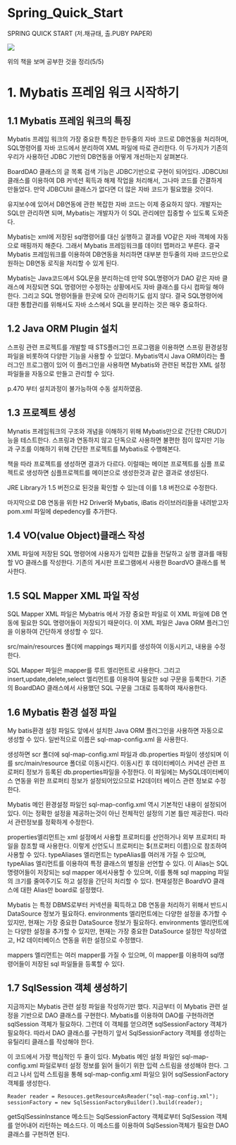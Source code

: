 # Spring_Quick_Start
<p>SPRING QUICK START (저.채규태, 출.PUBY PAPER)</p>

<img src="http://image.yes24.com/momo/TopCate853/MidCate001/85204414.jpg">

<p>위의 책을 보며 공부한 것을 정리(5/5)</p>

<H1>1. Mybatis 프레임 워크 시작하기</H1>
<H2>1.1 Mybatis 프레임 워크의 특징</H2>
<p>Mybatis 프레임 워크의 가장 중요한 특징은 한두줄의 자바 코드로 DB연동을 처리하며, SQL명령어를 자바 코드에서 분리하여 XML 파일에 따로 관리한다.
이 두가지가 기존의 우리가 사용하던 JDBC 기반의 DB연동을 어떻게 개선하는지 살펴본다.</p>
<p>BoardDAO 클래스의 글 목록 검색 기능은 JDBC기반으로 구현이 되어있다. JDBCUtil 클래스를 이용하여 DB 커넥션 획득과 해제 작업을 처리해서, 그나마 코드를 간결하게 만들었다.
만약 JDBCUtil 클래스가 없다면 더 많은 자바 코드가 필요했을 것이다.</p>

<p>유지보수에 있어서 DB연동에 관한 복잡한 자바 코드는 이제 중요하지 않다. 개발자는 SQL만 관리하면 되며, Mybatis는 개발자가 이 SQL 관리에만 집중할 수 있도록 도와준다.</p>
<p>Mybatis는 xml에 저장된 sql명령어를 대신 실행하고 결과를 VO같은 자바 객체에 자동으로 매핑까지 해준다. 그래서 Mybatis 프레임워크를 데이터 맵퍼라고 부른다. 결국
Mybatis 프레임워크를 이용하여 DB연동을 처리하면 대부분 한두줄의 자바 코드만으로 원하는 DB연동 로직을 처리할 수 있게 된다.</p>

<p>Mybatis는 Java코드에서 SQL문을 분리하는데 만약 SQL명령어가 DAO 같은 자바 클래스에 저장되면 SQL 명령어만 수정하는 상황에서도 자바 클래스를 다시 컴파일 해야한다. 그리고 SQL 명령어들을 한곳에 모아 관리하기도 쉽지 않다.
결국 SQL명령어에 대한 통합관리를 위해서도 자바 소스에서 SQL을 분리하는 것은 매우 중요하다. </p>

<H2>1.2 Java ORM Plugin 설치</H2>
<p>스프링 관련 프로젝트를 개발할 때 STS플러그인 프로그램을 이용하면 스프링 환경설정파일을 비롯하여 다양한 기능을 사용할 수 있었다. Mybatis역시 Java ORM이라는 플러그인 프로그램이 있어 이 플러그인을 사용하면 Mybatis와 관련된 복잡한 XML 설정 파일들을 자동으로 만들고 관리할 수 있다.</p>
<p>p.470 부터 설치과정이 불가능하여 수동 설치하였음.</p>

<H2>1.3 프로젝트 생성</H2>
<p>Mynatis 프레임워크의 구조와 개념을 이해하기 위해 Mybatis만으로 간단한 CRUD기능을 테스트한다. 스프링과 연동하지 않고 단독으로 사용하면 불편한 점이 많지만 기능과 구조를 이해하기 위해 간단한 프로젝트를 Mybatis로 수행해본다.</p>
<p>책을 따라 프로젝트를 생성하면 결과가 다르다.
이럴때는 메이븐 프로젝트를 심플 프로젝트로 생성하면 심플프로젝트를 메이븐으로 생성한것과 같은 결과로 생성된다.</p>
<p>JRE Library가 1.5 버전으로 된것을 확인할 수 있는데 이를 1.8 버전으로 수정한다.</p>
<p>마지막으로 DB 연동을 위한 H2 Driver와 Mybatis, iBatis 라이브러리들을 내려받고자 pom.xml 파일에 depedency를 추가한다.</p>

<H2>1.4 VO(value Object)클래스 작성</H2>
<p>XML 파일에 저장된 SQL 명령어에 사용자가 입력한 값들을 전달하고 실행 결과를 매핑할 VO 클래스를 작성한다.
기존의 게시판 프로그램에서 사용한 BoardVO 클래스를 복사한다.</p>

<H2>1.5 SQL Mapper XML 파일 작성</H2>
<p>SQL Mapper XML 파일은 Mybatris 에서 가장 중요한 파일로 이 XML 파일에 DB 연동에 필요한 SQL 명령어들이 저장되기 때문이다. 이 XML 파일은 Java ORM 플러그인을 이용하여 간단하게 생성할 수 있다.</p>
<p>src/main/resources 폴더에 mappings 패키지를 생성하여 이동시키고, 내용을 수정한다.</p>
<p>SQL Mapper 파일은 mapper를 루트 엘리먼트로 사용한다. 그리고 insert,update,delete,select 엘리먼트를 이용하여 필요한 sql 구문을 등록한다. 기존의 BoardDAO 클래스에서 사용했던 SQL 구문을 그대로 등록하여 재사용한다.</p>

<H2>1.6 Mybatis 환경 설정 파일</H2>
<p>My batis환경 설정 파일도 앞에서 설치한 Java ORM 플러그인을 사용하면 자동으로 생성할 수 있다. 일반적으로 이름은 sql-map-config.xml 을 사용한다.</p>
<p>생성하면 scr 폴더에 sql-map-config.xml 파일과 db.properties 파일이 생성되며 이를 src/main/resource 폴더로 이동시킨다. 이동시킨 후 데이터베이스 커녁션 관련 프로퍼티 정보가 등록된 db.properties파일을 수정한다.
이 파일에는 MySQL데이터베이스 연동을 위한 프로퍼티 정보가 설정되어있으므로 H2데이터 베이스 관련 정보로 수정한다.</p>
<p>Mybatis 메인 환경설정 파일인 sql-map-config.xml 역시 기본적인 내용이 설정되어 있다. 이는 정확한 설정을 제공하는것이 아닌 전체적인 설정의 기본 틀만 제공한다. 따라서 관련정보를 정확하게 수정한다.</p>
<p>properties엘리먼트는 xml 설정에서 사용할 프로퍼티를 선언하거나 외부 프로퍼티 파일을 참조할 때 사용한다. 이렇게 선언도니 프로퍼티는 ${프로퍼티 이름}으로 참조하여 사용할 수 있다.
typeAliases 엘리먼트는 typeAlias를 여러개 가질 수 있으며, typeAlias 엘리먼트를 이용하여 특정 클래스의 별칭을 선언할 수 있다. 이 Alias는 SQL 명령어들이 저장되는 sql mapper 에서사용할 수 있으며, 이를 통해 sql mapping 파일의 크기를 줄여주기도 하고 설정을 간단히 처리할 수 있다.
현재설정은 BoardVO 클래스에 대한 Alias만 board로 설정했다.</p>
<p>Mybatis 는 특정 DBMS로부터 커넥션을 획득하고 DB 연동을 처리하기 위해서 반드시 DataSource 정보가 필요하다. environments 엘리먼트에는 다양한 설정을 추가할 수 있지만, 현재는 가장 중요한 DataSource 정보가 필요하다. environments 엘리먼트에는 다양한 설정을 추가할 수 있지만, 현재는 가장 중요한 DataSource 설정만 작성하였고, H2 데이터베이스 연동을 위한 설정으로 수정했다. </p>
<p>mappers 엘리먼트는 여러 mapper를 가질 수 있으며, 이 mapper를 이용하여 sql명령어들이 저장된 sql 파일들을 등록할 수 있다.</p>

<H2>1.7 SqlSession 객체 생성하기</H2>
<p>지금까지는 Mybatis 관련 설정 파일을 작성하기만 했다. 지금부터 이 Mybatis 관련 설정을 기반으로 DAO 클래스를 구현한다.
Mybatis를 이용하여 DAO를 구현하려면 sqlSession 객체가 필요하다. 그런데 이 객체를 얻으려면 sqlSessionFactory 객체가 필요하다. 따라서 DAO 클래스를 구현하기 앞서 SqlSessionFactory 객체를 생성하는 유틸리티 클래스를 작성해야 한다.</p>
<p>이 코드에서 가장 핵심적인 두 줄이 있다. Mybatis 메인 설정 파일인 sql-map-config.xml 파일로부터 설정 정보를 읽어 들이기 위한 입력 스트림을 생성해야 한다. 그리고 나서 입력 스트림을 통해 sql-map-config.xml 파일으 읽어 sqlSessionFactory객체를 생성한다.</p>

~~~
Reader reader = Resouces.getResourceAsReader("sql-map-config.xml");
sessionFactory = new SqlSessionFactoryBuilder().build(reader);
~~~

<p>getSqlSessinInstance 메소드는 SqlSessionFactory 객체로부터 SqlSession 객체를 얻어내어 리턴하는 메소드다. 이 메소드를 이용하여 SqlSession객체가 필요한 DAO 클래스를 구현하면 된다.</p>

<H2></H2>
<p></p>
<p></p>
<p></p>

<H2></H2>
<p></p>
<p></p>
<p></p>

<H2></H2>
<p></p>
<p></p>
<p></p>